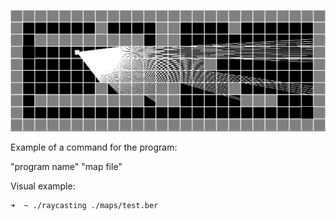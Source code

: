 ![Raycasting](./sprites/raycasting.png)

Example of a command for the program:

"program name" "map file"

Visual example:
```bash
➜  ~ ./raycasting ./maps/test.ber
```
